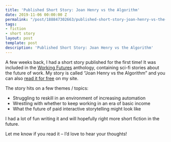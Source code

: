```yaml
---
title: 'Published Short Story: Joan Henry vs the Algorithm'
date: 2019-11-06 00:00:00 Z
permalink: "/post/188847302663/published-short-story-joan-henry-vs-the-algorithm"
tags:
- fiction
- short story
layout: post
template: post
description: 'Published Short Story: Joan Henry vs the Algorithm'
---
```


<p>A few weeks back, I had a short story published for the first time! It was included in the <a href="https://workingfutur.es/">Working Futures</a> anthology, containing sci-fi stories about the future of work. My story is called “Joan Henry vs the Algorithm” and you can also <a href="https://randylubin.com/fiction/joan-henry-vs-the-algorithm.html">read it for free</a> on my site.</p><p>The story hits on a few themes / topics:</p><ul><li>Struggling to reskill in an environment of increasing automation</li><li>Wrestling with whether to keep working in an era of basic income</li><li>What the future of paid interactive storytelling might look like</li></ul><p>I had a lot of fun writing it and will hopefully right more short fiction in the future.</p><p>Let me know if you read it – I’d love to hear your thoughts!</p>